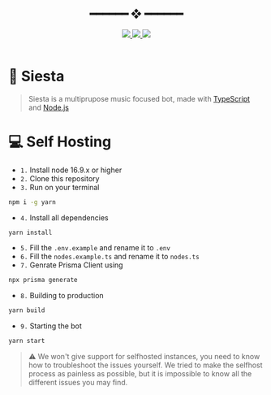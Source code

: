 <h2 align="center"> ━━━━━━  ❖  ━━━━━━ </h2>

<div align="center">
   <a href="https://github.com/itsjon4s/SiestaRewrite/stargazers">
      <img src="https://img.shields.io/github/stars/itsjon4s/SiestaRewrite?color=%23ffb29b&labelColor=%23101415&style=for-the-badge">
   </a>
   <a href="https://github.com/itsjon4s/SiestaRewrite/network/members/">
      <img src="https://img.shields.io/github/forks/itsjon4s/SiestaRewrite?color=%23A2B7EE&labelColor=%23101415&style=for-the-badge">
   </a>
   <a href="https://github.com/itsjon4s/SiestaRewrite/">
      <img src="https://img.shields.io/github/repo-size/itsjon4s/SiestaRewrite?color=%23ee6a70&labelColor=%23101415&style=for-the-badge">
   </a>
</div>
<br>
</p>

# 🐬 Siesta

> Siesta is a multiprupose music focused bot, made with [TypeScript](https://www.typescriptlang.org/) and [Node.js](https://nodejs.org/)

# **💻 Self Hosting**

- `1.` Install node 16.9.x or higher
- `2.` Clone this repository
- `3.` Run on your terminal

```bash
npm i -g yarn
```

- `4.` Install all dependencies

```bash
yarn install
```

- `5.` Fill the `.env.example` and rename it to `.env`
- `6.` Fill the `nodes.example.ts` and rename it to `nodes.ts`
- `7.` Genrate Prisma Client using

```bash
npx prisma generate
```

- `8.` Building to production

```bash
yarn build
```

- `9.` Starting the bot

```bash
yarn start
```

> ⚠️ We won't give support for selfhosted instances, you need to know how to troubleshoot the issues yourself. We tried to make the selfhost process as painless as possible, but it is impossible to know all the different issues you may find.
